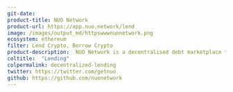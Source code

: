 ```yaml
---
git-date:
product-title: NUO Network
product-url: https://app.nuo.network/lend
image: /images/output_md/httpswwwnuonetwork.png
ecosystem: ethereum
filter: Lend Crypto, Borrow Crypto
product-description:  NUO Network is a decentralised debt marketplace that connects lenders and borrowers using smart contracts.
coltitle:  "Lending"
colpermalink: decentralized-lending
twitter: https://twitter.com/getnuo
github: https://github.com/nuonetwork
---
```

